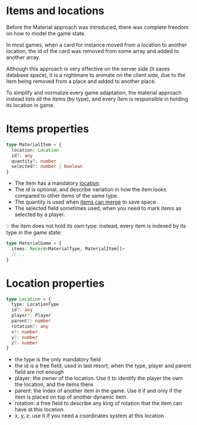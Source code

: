 # Items and locations

Before the Material approach was introduced, there was complete freedom on how to model the game state.

In most games, when a card for instance moved from a location to another location, the id of the card was removed from some array and added to another array.

Although this approach is very effective on the server side (it saves database space), it is a nightmare to animate on the client side, due to the item being removed from a place and added to another place.

To simplify and normalize every game adaptation, the material approach instead lists all the items (by type), and every item is responsible in holding its location in game.

# Items properties

```typescript jsx
type MaterialItem = {
  location: Location
  id?: any
  quantity?: number
  selected?: number | boolean
}
```

- The item has a mandatory [location](#location-properties).
- The id is optional, and describe variation in how the item looks compared to other items of the same type.
- The quantity is used when [items can merge](features/items-with-quantity.md) to save space
- The selected field sometimes used, when you need to mark items as selected by a player.

:bulb: the item does not hold its own type: instead, every item is indexed by its type in the game state:

```typescript jsx
type MaterialGame = {
  items: Record<MaterialType, MaterialItem[]>
  //...
}
```

# Location properties

```typescript jsx
type Location = {
  type: LocationType
  id?: any
  player?: Player
  parent?: number
  rotation?: any
  x?: number
  y?: number
  z?: number
}
```

- the type is the only mandatory field
- the id is a free field, used in last resort, when the type, player and parent field are not enough
- player: the owner of the location. Use it to identify the player the own the location, and the items there
- parent: the index of another item in the game. Use it if and only if the item is placed on top of another dynamic item.
- rotation: a free field to describe any king of rotation that the item can have at this location
- x, y, z: use it if you need a coordinates system at this location 
